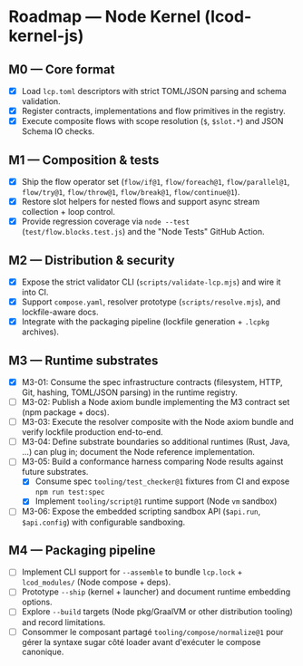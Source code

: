 # Roadmap — Node Kernel (lcod-kernel-js)

## M0 — Core format
- [x] Load `lcp.toml` descriptors with strict TOML/JSON parsing and schema validation.
- [x] Register contracts, implementations and flow primitives in the registry.
- [x] Execute composite flows with scope resolution (`$`, `$slot.*`) and JSON Schema IO checks.

## M1 — Composition & tests
- [x] Ship the flow operator set (`flow/if@1`, `flow/foreach@1`, `flow/parallel@1`, `flow/try@1`, `flow/throw@1`, `flow/break@1`, `flow/continue@1`).
- [x] Restore slot helpers for nested flows and support async stream collection + loop control.
- [x] Provide regression coverage via `node --test` (`test/flow.blocks.test.js`) and the "Node Tests" GitHub Action.

## M2 — Distribution & security
- [x] Expose the strict validator CLI (`scripts/validate-lcp.mjs`) and wire it into CI.
- [x] Support `compose.yaml`, resolver prototype (`scripts/resolve.mjs`), and lockfile-aware docs.
- [x] Integrate with the packaging pipeline (lockfile generation + `.lcpkg` archives).

## M3 — Runtime substrates
- [x] M3-01: Consume the spec infrastructure contracts (filesystem, HTTP, Git, hashing, TOML/JSON parsing) in the runtime registry.
- [ ] M3-02: Publish a Node axiom bundle implementing the M3 contract set (npm package + docs).
- [ ] M3-03: Execute the resolver composite with the Node axiom bundle and verify lockfile production end-to-end.
- [ ] M3-04: Define substrate boundaries so additional runtimes (Rust, Java, …) can plug in; document the Node reference implementation.
- [ ] M3-05: Build a conformance harness comparing Node results against future substrates.
  - [x] Consume spec `tooling/test_checker@1` fixtures from CI and expose `npm run test:spec`
  - [x] Implement `tooling/script@1` runtime support (Node `vm` sandbox)
- [ ] M3-06: Expose the embedded scripting sandbox API (`$api.run`, `$api.config`) with configurable sandboxing.

## M4 — Packaging pipeline
- [ ] Implement CLI support for `--assemble` to bundle `lcp.lock` + `lcod_modules/` (Node compose + deps).
- [ ] Prototype `--ship` (kernel + launcher) and document runtime embedding options.
- [ ] Explore `--build` targets (Node pkg/GraalVM or other distribution tooling) and record limitations.
- [ ] Consommer le composant partagé `tooling/compose/normalize@1` pour gérer la syntaxe sugar côté loader avant d'exécuter le compose canonique.

